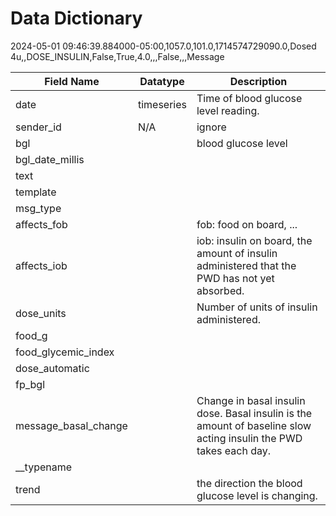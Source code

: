 # Data Dictionary

2024-05-01 09:46:39.884000-05:00,1057.0,101.0,1714574729090.0,Dosed 4u,,DOSE_INSULIN,False,True,4.0,,,False,,,Message

| Field Name | Datatype | Description |
| -------- | ------- | ------- | 
|  date | timeseries | Time of blood glucose level reading. |
| sender_id | N/A | ignore | 
| bgl |  | blood glucose level |
| bgl_date_millis | | |
| text | | |
| template | | |
| msg_type | | |
| affects_fob | | fob: food on board, ... |
| affects_iob | | iob: insulin on board, the amount of insulin administered that the PWD has not yet absorbed. |
| dose_units | | Number of units of insulin administered. |
| food_g | | |
| food_glycemic_index | |  |
| dose_automatic | | |
| fp_bgl | | |
| message_basal_change | | Change in basal insulin dose. Basal insulin is the amount of baseline slow acting insulin the PWD takes each day. |
| __typename | | |
| trend | | the direction the blood glucose level is changing. |
